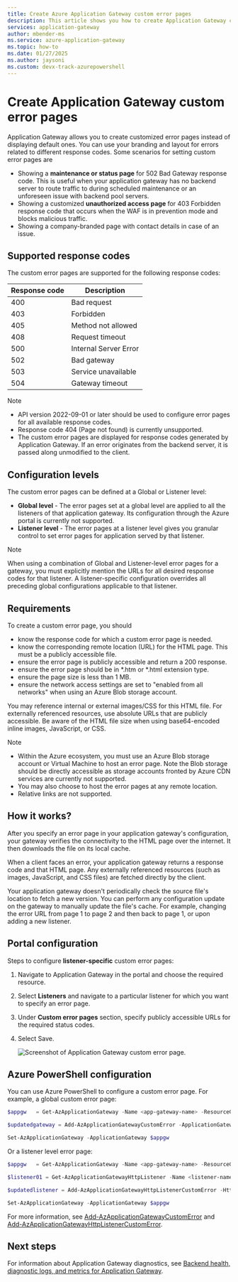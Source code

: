 ```yaml
---
title: Create Azure Application Gateway custom error pages
description: This article shows you how to create Application Gateway custom error pages. You can use your own branding and layout using a custom error page.
services: application-gateway
author: mbender-ms
ms.service: azure-application-gateway
ms.topic: how-to
ms.date: 01/27/2025
ms.author: jaysoni 
ms.custom: devx-track-azurepowershell
---
```


# Create Application Gateway custom error pages

Application Gateway allows you to create customized error pages instead of displaying default ones. You can use your branding and layout for errors related to different response codes. Some scenarios for setting custom error pages are

- Showing a **maintenance or status page** for 502 Bad Gateway response code. This is useful when your application gateway has no backend server to route traffic to during scheduled maintenance or an unforeseen issue with backend pool servers.
- Showing a customized **unauthorized access page** for 403 Forbidden response code that occurs when the WAF is in prevention mode and blocks malicious traffic.
- Showing a company-branded page with contact details in case of an issue.

## Supported response codes
The custom error pages are supported for the following response codes: 

| Response code | Description |
| ---------- | ---------- |
| 400 | Bad request |
| 403 | Forbidden |
| 405 | Method not allowed |
| 408 | Request timeout |
| 500 | Internal Server Error |
| 502 | Bad gateway |
| 503 | Service unavailable |
| 504 | Gateway timeout |

> [!Note]
> - API version 2022-09-01 or later should be used to configure error pages for all available response codes.
> - Response code 404 (Page not found) is currently unsupported.
> - The custom error pages are displayed for response codes generated by Application Gateway. If an error originates from the backend server, it is passed along unmodified to the client.

## Configuration levels

The custom error pages can be defined at a Global or Listener level:

- **Global level** - The error pages set at a global level are applied to all the listeners of that application gateway. Its configuration through the Azure portal is currently not supported.
- **Listener level** - The error pages at a listener level gives you granular control to set error pages for application served by that listener.

> [!Note]
> When using a combination of Global and Listener-level error pages for a gateway, you must explicitly mention the URLs for all desired response codes for that listener. A listener-specific configuration overrides all preceding global configurations applicable to that listener.

## Requirements

To create a custom error page, you should 
- know the response code for which a custom error page is needed.
- know the corresponding remote location (URL) for the HTML page. This must be a publicly accessible file.
- ensure the error page is publicly accessible and return a 200 response.
- ensure the error page should be in \*.htm or \*.html extension type.
- ensure the page size is less than 1 MB.
- ensure the network access settings are set to "enabled from all networks" when using an Azure Blob storage account.

You may reference internal or external images/CSS for this HTML file. For externally referenced resources, use absolute URLs that are publicly accessible. Be aware of the HTML file size when using base64-encoded inline images, JavaScript, or CSS.

> [!Note]
>  - Within the Azure ecosystem, you must use an Azure Blob storage account or Virtual Machine to host an error page. Note the Blob storage should be directly accessible as storage accounts fronted by Azure CDN services are currently not supported.
>  - You may also choose to host the error pages at any remote location.
>  - Relative links are not supported.

## How it works?
After you specify an error page in your application gateway's configuration, your gateway verifies the connectivity to the HTML page over the internet. It then downloads the file on its local cache. 

When a client faces an error, your application gateway returns a response code and that HTML page. Any externally referenced resources (such as images, JavaScript, and CSS files) are fetched directly by the client. 

Your application gateway doesn't periodically check the source file's location to fetch a new version. You can perform any configuration update on the gateway to manually update the file's cache. For example, changing the error URL from page 1 to page 2 and then back to page 1, or upon adding a new listener.

## Portal configuration

Steps to configure **listener-specific** custom error pages:

1. Navigate to Application Gateway in the portal and choose the required resource.

2. Select **Listeners** and navigate to a particular listener for which you want to specify an error page.

3. Under **Custom error pages** section, specify publicly accessible URLs for the required status codes.

4. Select Save.

   ![Screenshot of Application Gateway custom error page.](media/custom-error/ag-error-codes.png)

## Azure PowerShell configuration

You can use Azure PowerShell to configure a custom error page. For example, a global custom error page:

```powershell
$appgw   = Get-AzApplicationGateway -Name <app-gateway-name> -ResourceGroupName <resource-group-name>

$updatedgateway = Add-AzApplicationGatewayCustomError -ApplicationGateway $appgw -StatusCode HttpStatus502 -CustomErrorPageUrl "http://<website-url>"

Set-AzApplicationGateway -ApplicationGateway $appgw
```

Or a listener level error page:

```powershell
$appgw   = Get-AzApplicationGateway -Name <app-gateway-name> -ResourceGroupName <resource-group-name>

$listener01 = Get-AzApplicationGatewayHttpListener -Name <listener-name> -ApplicationGateway $appgw

$updatedlistener = Add-AzApplicationGatewayHttpListenerCustomError -HttpListener $listener01 -StatusCode HttpStatus502 -CustomErrorPageUrl "http://<website-url>"

Set-AzApplicationGateway -ApplicationGateway $appgw
```

For more information, see [Add-AzApplicationGatewayCustomError](/powershell/module/az.network/add-azapplicationgatewaycustomerror) and [Add-AzApplicationGatewayHttpListenerCustomError](/powershell/module/az.network/add-azapplicationgatewayhttplistenercustomerror).

## Next steps

For information about Application Gateway diagnostics, see [Backend health, diagnostic logs, and metrics for Application Gateway](application-gateway-diagnostics.md).
